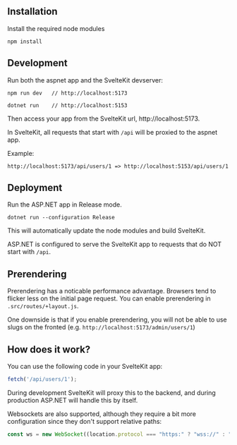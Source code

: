 ## Installation
Install the required node modules
```shell
npm install
```

## Development
Run both the aspnet app and the SvelteKit devserver:
```shell
npm run dev   // http://localhost:5173
```
```shell
dotnet run    // http://localhost:5153
```

Then access your app from the SvelteKit url, http://localhost:5173.

In SvelteKit, all requests that start with `/api` will be proxied to the aspnet app.

Example:
```
http://localhost:5173/api/users/1 => http://localhost:5153/api/users/1
```

## Deployment
Run the ASP.NET app in Release mode. 
```shell
dotnet run --configuration Release
```

This will automatically update the node modules and build SvelteKit.

ASP.NET is configured to serve the SvelteKit app to requests that do NOT start with `/api`.

## Prerendering
Prerendering has a noticable performance advantage. Browsers tend to flicker less on the initial page
request. You can enable prerendering in `.src/routes/+layout.js`. 

One downside is that if you enable prerendering, you will not be able to use slugs on the fronted 
(e.g. `http://localhost:5173/admin/users/1`)

## How does it work?

You can use the following code in your SvelteKit app:
```js
fetch('/api/users/1');
```

During development SvelteKit will proxy this to the backend, and during production ASP.NET will handle this by itself.

Websockets are also supported, although they require a bit more configuration since they don't support relative paths:
```js
const ws = new WebSocket((location.protocol === "https:" ? "wss://" : "ws://") + location.host + "/api/ws/status");
```
